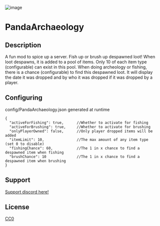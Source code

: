 ![image](https://github.com/user-attachments/assets/ba1a9b70-e39e-47fb-8d44-0bde5a982723)

# PandaArchaeology

## Description

A fun mod to spice up a server. Fish up or brush up despawned loot! When loot despawns, it is added to a pool of items. Only 10 of each item type (configurable) can exist in this pool. When doing archeology or fishing, there is a chance (configurable) to find this despawned loot. It will display the date it was dropped and by who it was dropped if it was dropped by a player.

## Configuring

config/PandaArchaeology.json generated at runtime

```
{
  "activeForFishing": true,      //Whether to activate for fishing
  "activeForBrushing": true,     //Whether to activate for brushing
  "onlyPlayerOwned": false,      //Only player dropped items will be added 
  "itemLimit": 10,               //The max amount of any item type (set 0 to disable)
  "fishingChance": 60,           //The 1 in x chance to find a despawned item when fishing 
  "brushChance": 10              //The 1 in x chance to find a despawned item when brushing 
}
```


## Support

[Support discord here!]( https://discord.gg/3tP3Tqu983)

## License

[CC0](https://creativecommons.org/public-domain/cc0/)
